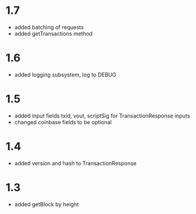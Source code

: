 # 1.7

* added batching of requests
* added getTransactions method

# 1.6

* added logging subsystem, log to DEBUG

# 1.5

* added input fields txid, vout, scriptSig for TransactionResponse inputs  
* changed coinbase fields to be optional

# 1.4

* added version and hash to TransactionResponse

# 1.3

* added getBlock by height
